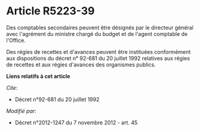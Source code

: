 # Article R5223-39

Des comptables secondaires peuvent être désignés par le directeur général avec l'agrément du ministre chargé du budget et de
l'agent comptable de l'Office. 

Des régies de recettes et d'avances peuvent être instituées conformément aux dispositions du décret n° 92-681 du 20 juillet
1992 relatives aux régies de recettes et aux régies d'avances des organismes publics.

**Liens relatifs à cet article**

_Cite_:

  - Décret n°92-681 du 20 juillet 1992

_Modifié par_:

  - Décret n°2012-1247 du 7 novembre 2012 - art. 45
